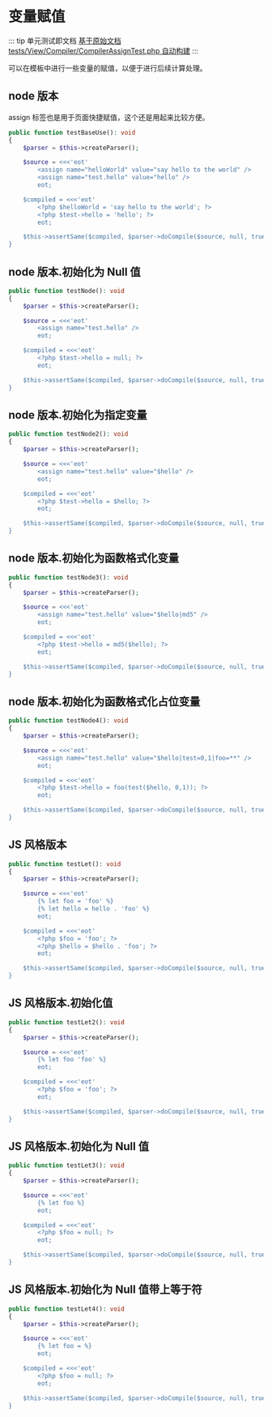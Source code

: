 # 变量赋值

::: tip 单元测试即文档
[基于原始文档 tests/View/Compiler/CompilerAssignTest.php 自动构建](https://github.com/hunzhiwange/framework/blob/master/tests/View/Compiler/CompilerAssignTest.php)
:::
    
可以在模板中进行一些变量的赋值，以便于进行后续计算处理。


## node 版本

assign 标签也是用于页面快捷赋值，这个还是用起来比较方便。

``` php
public function testBaseUse(): void
{
    $parser = $this->createParser();

    $source = <<<'eot'
        <assign name="helloWorld" value="say hello to the world" />
        <assign name="test.hello" value="hello" />
        eot;

    $compiled = <<<'eot'
        <?php $helloWorld = 'say hello to the world'; ?>
        <?php $test->hello = 'hello'; ?>
        eot;

    $this->assertSame($compiled, $parser->doCompile($source, null, true));
}
```
    

## node 版本.初始化为 Null 值


``` php
public function testNode(): void
{
    $parser = $this->createParser();

    $source = <<<'eot'
        <assign name="test.hello" />
        eot;

    $compiled = <<<'eot'
        <?php $test->hello = null; ?>
        eot;

    $this->assertSame($compiled, $parser->doCompile($source, null, true));
}
```
    

## node 版本.初始化为指定变量


``` php
public function testNode2(): void
{
    $parser = $this->createParser();

    $source = <<<'eot'
        <assign name="test.hello" value="$hello" />
        eot;

    $compiled = <<<'eot'
        <?php $test->hello = $hello; ?>
        eot;

    $this->assertSame($compiled, $parser->doCompile($source, null, true));
}
```
    

## node 版本.初始化为函数格式化变量


``` php
public function testNode3(): void
{
    $parser = $this->createParser();

    $source = <<<'eot'
        <assign name="test.hello" value="$hello|md5" />
        eot;

    $compiled = <<<'eot'
        <?php $test->hello = md5($hello); ?>
        eot;

    $this->assertSame($compiled, $parser->doCompile($source, null, true));
}
```
    

## node 版本.初始化为函数格式化占位变量


``` php
public function testNode4(): void
{
    $parser = $this->createParser();

    $source = <<<'eot'
        <assign name="test.hello" value="$hello|test=0,1|foo=**" />
        eot;

    $compiled = <<<'eot'
        <?php $test->hello = foo(test($hello, 0,1)); ?>
        eot;

    $this->assertSame($compiled, $parser->doCompile($source, null, true));
}
```
    

## JS 风格版本


``` php
public function testLet(): void
{
    $parser = $this->createParser();

    $source = <<<'eot'
        {% let foo = 'foo' %}
        {% let hello = hello . 'foo' %}
        eot;

    $compiled = <<<'eot'
        <?php $foo = 'foo'; ?>
        <?php $hello = $hello . 'foo'; ?>
        eot;

    $this->assertSame($compiled, $parser->doCompile($source, null, true));
}
```
    

## JS 风格版本.初始化值


``` php
public function testLet2(): void
{
    $parser = $this->createParser();

    $source = <<<'eot'
        {% let foo 'foo' %}
        eot;

    $compiled = <<<'eot'
        <?php $foo = 'foo'; ?>
        eot;

    $this->assertSame($compiled, $parser->doCompile($source, null, true));
}
```
    

## JS 风格版本.初始化为 Null 值


``` php
public function testLet3(): void
{
    $parser = $this->createParser();

    $source = <<<'eot'
        {% let foo %}
        eot;

    $compiled = <<<'eot'
        <?php $foo = null; ?>
        eot;

    $this->assertSame($compiled, $parser->doCompile($source, null, true));
}
```
    

## JS 风格版本.初始化为 Null 值带上等于符


``` php
public function testLet4(): void
{
    $parser = $this->createParser();

    $source = <<<'eot'
        {% let foo = %}
        eot;

    $compiled = <<<'eot'
        <?php $foo = null; ?>
        eot;

    $this->assertSame($compiled, $parser->doCompile($source, null, true));
}
```